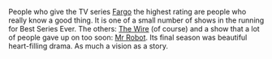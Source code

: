 People who give the TV series <a href="http://bingeworthy.io/tv/?id=https%3A%2F%2Fwww.metacritic.com%2Ftv%2Ffargo">Fargo</a> the highest rating are people who really know a good thing. It is one of a small number of shows in the running for Best Series Ever. The others: <a href="http://bingeworthy.io/tv/?id=https%3A%2F%2Fwww.metacritic.com%2Ftv%2Fthe-wire">The Wire</a> (of course) and a show that a lot of people gave up on too soon: <a href="http://bingeworthy.io/tv/?id=https%3A%2F%2Fwww.metacritic.com%2Ftv%2Fmr-robot">Mr Robot</a>. Its final season was beautiful heart-filling drama. As much a vision as a story. 
